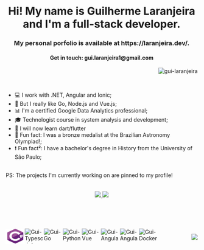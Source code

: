 <div align="center">
  <h1> Hi! My name is Guilherme Laranjeira and I'm a full-stack developer. </h1>
  <h3>My personal porfolio is available at https://laranjeira.dev/.</h3> 
  <h4>Get in touch: gui.laranjeira1@gmail.com</h4>
  <p align="right"> <img src="https://komarev.com/ghpvc/?username=gui-laranjeira&label=Profile%20views&color=0e75b6&style=flat" alt="gui-laranjeira" /> </p>
  <br>
</div>

- 💻 I work with .NET, Angular and Ionic;
- :sparkling_heart: But I really like Go, Node.js and Vue.js;
- 📊 I'm a certified Google Data Analytics professional;
- 🎓 Technologist course in system analysis and development;
- :iphone: I will now learn dart/flutter
- 🥉 Fun fact: I was a bronze medalist at the Brazilian Astronomy Olympiad!;
- :exclamation: Fun fact²: I have a bachelor's degree in History from the University of São Paulo;
<br>
PS: The projects I'm currently working on are pinned to my profile!
</br>
<br></br>
<div align="center" style="">
  <a href="https://github.com/gui-laranjeira">  
  <img height="175em" src="https://github-readme-stats.vercel.app/api?username=gui-laranjeira&show_icons=false&theme=dracula&include_all_commits=true&count_private=true"/>
  <img height="175em" src="https://github-readme-stats.vercel.app/api/top-langs/?username=gui-laranjeira&layout=compact&langs_count=7&theme=dracula&hide=css,html"/>
</div>
    
</br></br>
<div style="display: inline_block"><br>
  <img align="left" alt="Gui-Csharp" height="40" width="50" src="https://raw.githubusercontent.com/devicons/devicon/master/icons/csharp/csharp-original.svg">
  <img align="left" alt="Gui-Typescript" height="40" width="50" src="https://cdn.jsdelivr.net/gh/devicons/devicon/icons/typescript/typescript-original.svg" />
  <img align="left" alt="Gui-Go" height="40" width="50" src="https://cdn.jsdelivr.net/gh/devicons/devicon/icons/go/go-original-wordmark.svg" />
  <img align="left" alt="Gui-Python" height="40" width="50" src="https://cdn.jsdelivr.net/gh/devicons/devicon/icons/python/python-original.svg" />
  <img align="left" alt="Gui-Vue" height="40" width="50" src="https://cdn.jsdelivr.net/gh/devicons/devicon/icons/vuejs/vuejs-original.svg" />
  <img align="left" alt="Gui-Angular" height="40" width="50" src="https://cdn.jsdelivr.net/gh/devicons/devicon/icons/angularjs/angularjs-plain.svg" />
  <img align="left" alt="Gui-Angular" height="40" width="50" src="https://cdn.jsdelivr.net/gh/devicons/devicon/icons/nodejs/nodejs-plain.svg" />
  <img align="left" alt="Gui-Docker" height="40" width="50" src="https://cdn.jsdelivr.net/gh/devicons/devicon/icons/docker/docker-plain.svg" />


  <a href="https://www.linkedin.com/in/guilherme-laranjeira-rodrigues/" target="_blank"><img align = "right" src="https://img.shields.io/badge/-LinkedIn-%230077B5?style=for-the-badge&logo=linkedin&logoColor=white" target="_blank"></a>
 
</div>




